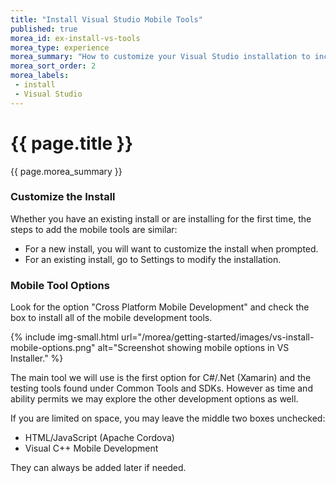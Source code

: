 ```yaml
---
title: "Install Visual Studio Mobile Tools"
published: true
morea_id: ex-install-vs-tools
morea_type: experience
morea_summary: "How to customize your Visual Studio installation to include the mobile development tools."
morea_sort_order: 2
morea_labels:
 - install
 - Visual Studio
---
```


# {{ page.title }}
{{ page.morea_summary }}

### Customize the Install
Whether you have an existing install or are installing for the first time, the steps to add the mobile tools are similar:

- For a new install, you will want to customize the install when prompted.  
- For an existing install, go to Settings to modify the installation.

### Mobile Tool Options
Look for the option "Cross Platform Mobile Development" and check the box to install all of the mobile development tools.  

{% include img-small.html url="/morea/getting-started/images/vs-install-mobile-options.png"
    alt="Screenshot showing mobile options in VS Installer."
%}

The main tool we will use is the first option for C#/.Net (Xamarin) and the testing tools found under Common Tools and SDKs.  However as time and ability permits we may explore the other development options as well.

If you are limited on space, you may leave the middle two boxes unchecked:

 - HTML/JavaScript (Apache Cordova)
 - Visual C++ Mobile Development

They can always be added later if needed.
